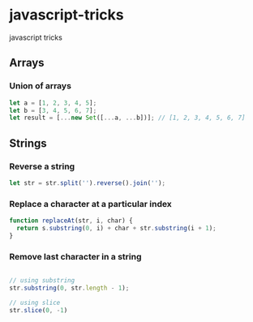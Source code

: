 # javascript-tricks
javascript tricks

## Arrays

### Union of arrays
```javascript
let a = [1, 2, 3, 4, 5];
let b = [3, 4, 5, 6, 7];
let result = [...new Set([...a, ...b])]; // [1, 2, 3, 4, 5, 6, 7]
```

## Strings

### Reverse a string

```javascript
let str = str.split('').reverse().join('');
```
### Replace a character at a particular index

```javascript
function replaceAt(str, i, char) {
  return s.substring(0, i) + char + str.substring(i + 1);
}
```
### Remove last character in a string
```javascript

// using substring
str.substring(0, str.length - 1);

// using slice
str.slice(0, -1)
